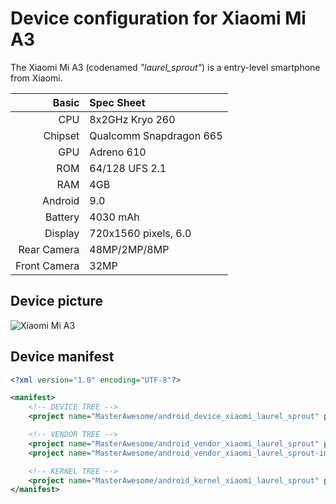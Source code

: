 Device configuration for Xiaomi Mi A3
=========================================

The Xiaomi Mi A3 (codenamed _"laurel_sprout"_) is a entry-level smartphone from Xiaomi.

Basic   | Spec Sheet
-------:|:----------
CPU     | 8x2GHz Kryo 260
Chipset | Qualcomm Snapdragon 665
GPU     | Adreno 610
ROM     | 64/128 UFS 2.1
RAM     | 4GB
Android | 9.0
Battery | 4030 mAh
Display | 720x1560 pixels, 6.0
Rear Camera  | 48MP/2MP/8MP
Front Camera | 32MP

## Device picture
![Xiaomi Mi A3](https://i01.appmifile.com/webfile/globalimg/products/pc/mi-a3/MIA3_02.jpg "Xiaomi Mi A3")

## Device manifest

```xml
<?xml version="1.0" encoding="UTF-8"?>

<manifest>
	<!-- DEVICE TREE -->
	<project name="MasterAwesome/android_device_xiaomi_laurel_sprout" path="device/xiaomi/laurel_sprout" remote="github" revision="master" />

	<!-- VENDOR TREE -->
	<project name="MasterAwesome/android_vendor_xiaomi_laurel_sprout" path="vendor/xiaomi/laurel_sprout" remote="github" revision="lineage-17.1" />
	<project name="MasterAwesome/android_vendor_xiaomi_laurel_sprout-images" path="vendor/xiaomi/laurel_sprout-images" remote="github" revision="master" />

	<!-- KERNEL TREE -->
	<project name="MasterAwesome/android_kernel_xiaomi_laurel_sprout" path="kernel/xiaomi/laurel_sprout" remote="github" revision="master" />
</manifest>
```
